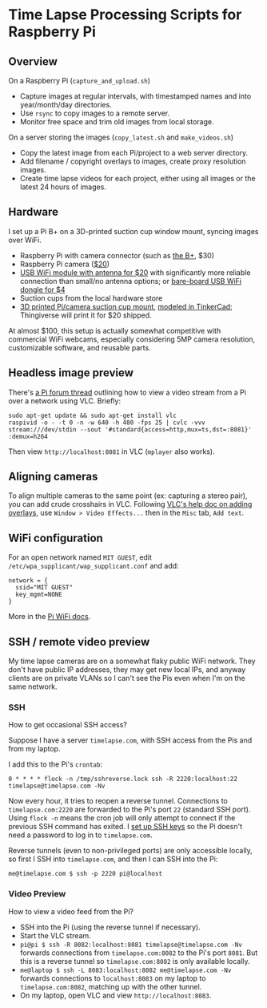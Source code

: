 # Time Lapse Processing Scripts for Raspberry Pi

## Overview

On a Raspberry Pi (`capture_and_upload.sh`)

*   Capture images at regular intervals, with timestamped names and into year/month/day directories.
*   Use `rsync` to copy images to a remote server.
*   Monitor free space and trim old images from local storage.

On a server storing the images (`copy_latest.sh` and `make_videos.sh`)

*   Copy the latest image from each Pi/project to a web server directory.
*   Add filename / copyright overlays to images, create proxy resolution images.
*   Create time lapse videos for each project, either using all images or the latest 24 hours of images.

## Hardware

I set up a Pi B+ on a 3D-printed suction cup window mount, syncing images over WiFi.

*   Raspberry Pi with camera connector (such as [the B+](http://adafru.it/1914), $30)
*   Raspberry Pi camera ([$20](http://adafru.it/1367))
*   [USB WiFi module with antenna for $20](http://adafru.it/1030) with significantly more reliable connection than small/no antenna options; or [bare-board USB WiFi dongle for $4](https://www.amazon.com/dp/B0113VBNKA)
*   Suction cups from the local hardware store
*   [3D printed Pi/camera suction cup mount](http://www.thingiverse.com/thing:1592053), [modeled in TinkerCad](https://tinkercad.com/things/8DpHAWdNvYx); Thingiverse will print it for $20 shipped.

At almost $100, this setup is actually somewhat competitive with commercial WiFi webcams, especially considering 5MP camera resolution, customizable software, and reusable parts.

## Headless image preview

There's [a Pi forum thread](https://www.raspberrypi.org/forums/viewtopic.php?t=119960&p=812018) outlining how to view a video stream from a Pi over a network using VLC. Briefly:

```
sudo apt-get update && sudo apt-get install vlc
raspivid -o - -t 0 -n -w 640 -h 480 -fps 25 | cvlc -vvv stream:///dev/stdin --sout '#standard{access=http,mux=ts,dst=:8081}' :demux=h264
```

Then view `http://localhost:8081` in VLC (`mplayer` also works).

## Aligning cameras

To align multiple cameras to the same point (ex: capturing a stereo pair), you can add crude crosshairs in VLC. Following [VLC's help doc on adding overlays](https://www.vlchelp.com/add-logo-watermarks-over-videos-vlc/), use `Window > Video Effects...` then in the `Misc` tab, `Add text`.

## WiFi configuration

For an open network named `MIT GUEST`, edit `/etc/wpa_supplicant/wap_supplicant.conf` and add:

```
network = {
  ssid="MIT GUEST"
  key_mgmt=NONE
}
```

More in the [Pi WiFi docs](https://www.raspberrypi.org/documentation/configuration/wireless/wireless-cli.md).

## SSH / remote video preview

My time lapse cameras are on a somewhat flaky public WiFi network. They don't have public IP addresses, they may get new local IPs, and anyway clients are on private VLANs so I can't see the Pis even when I'm on the same network.

### SSH

How to get occasional SSH access?

Suppose I have a server `timelapse.com`, with SSH access from the Pis and from my laptop.

I add this to the Pi's `crontab`:

```
0 * * * * flock -n /tmp/sshreverse.lock ssh -R 2220:localhost:22 timelapse@timelapse.com -Nv
```

Now every hour, it tries to reopen a reverse tunnel. Connections to `timelapse.com:2220` are forwarded to the Pi's port `22` (standard SSH port). Using `flock -n` means the cron job will only attempt to connect if the previous SSH command has exited. I [set up SSH keys](https://www.digitalocean.com/community/tutorials/how-to-set-up-ssh-keys--2) so the Pi doesn't need a password to log in to `timelapse.com`.

Reverse tunnels (even to non-privileged ports) are only accessible locally, so first I SSH into `timelapse.com`, and then I can SSH into the Pi:

```
me@timelapse.com $ ssh -p 2220 pi@localhost
```

### Video Preview

How to view a video feed from the Pi?

*   SSH into the Pi (using the reverse tunnel if necessary).
*   Start the VLC stream.
*   `pi@pi $ ssh -R 8082:localhost:8081 timelapse@timelapse.com -Nv` forwards connections from `timelapse.com:8082` to the Pi's port `8081`. But this is a reverse tunnel so `timelapse.com:8082` is only available locally.
*   `me@laptop $ ssh -L 8083:localhost:8082 me@timelapse.com -Nv` forwards connections to `localhost:8083` on my laptop to `timelapse.com:8082`, matching up with the other tunnel.
*   On my laptop, open VLC and view `http://localhost:8083`.
